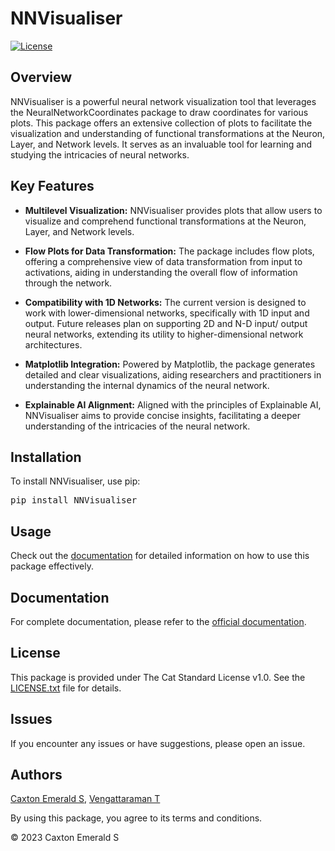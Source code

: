 # NNVisualiser

[![License](https://img.shields.io/badge/License-The_Cat_Standard_License_v1.0-[Color].svg)](https://github.com/CaxtonEmerald-S/NNVisualiser/blob/main/LICENSE.txt)

## Overview

NNVisualiser is a powerful neural network visualization tool that leverages the NeuralNetworkCoordinates package to draw coordinates for various plots. This package offers an extensive collection of plots to facilitate the visualization and understanding of functional transformations at the Neuron, Layer, and Network levels. It serves as an invaluable tool for learning and studying the intricacies of neural networks.

## Key Features

- **Multilevel Visualization:** NNVisualiser provides plots that allow users to visualize and comprehend functional transformations at the Neuron, Layer, and Network levels.

- **Flow Plots for Data Transformation:** The package includes flow plots, offering a comprehensive view of data transformation from input to activations, aiding in understanding the overall flow of information through the network.

- **Compatibility with 1D Networks:** The current version is designed to work with lower-dimensional networks, specifically with 1D input and output. Future releases plan on supporting 2D and N-D input/ output neural networks, extending its utility to higher-dimensional network architectures.

- **Matplotlib Integration:** Powered by Matplotlib, the package generates detailed and clear visualizations, aiding researchers and practitioners in understanding the internal dynamics of the neural network.

- **Explainable AI Alignment:** Aligned with the principles of Explainable AI, NNVisualiser aims to provide concise insights, facilitating a deeper understanding of the intricacies of the neural network.

## Installation

To install NNVisualiser, use pip:
<pre>
pip install NNVisualiser
</pre>

## Usage
Check out the [documentation](https://github.com/CaxtonEmerald-S/NNVisualiser/wiki) for detailed information on how to use this package effectively.

## Documentation
For complete documentation, please refer to the [official documentation](https://github.com/CaxtonEmerald-S/NNVisualiser/wiki).

## License
This package is provided under The Cat Standard License v1.0. See the [LICENSE.txt](https://github.com/CaxtonEmerald-S/NNVisualiser/blob/main/LICENSE.txt) file for details.

## Issues
If you encounter any issues or have suggestions, please open an issue.

## Authors
[Caxton Emerald S](mailto:ces.softwaresolutions@gmail.com), [Vengattaraman T](mailto:vengattaraman.t@pondiuni.ac.in)

By using this package, you agree to its terms and conditions.

© 2023 Caxton Emerald S
